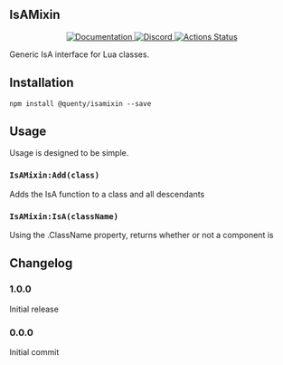 ## IsAMixin
<div align="center">
  <a href="http://quenty.github.io/api/">
    <img src="https://img.shields.io/badge/docs-website-green.svg" alt="Documentation" />
  </a>
  <a href="https://discord.gg/mhtGUS8">
    <img src="https://img.shields.io/badge/discord-nevermore-blue.svg" alt="Discord" />
  </a>
  <a href="https://github.com/Quenty/NevermoreEngine/actions">
    <img src="https://github.com/Quenty/NevermoreEngine/workflows/luacheck/badge.svg" alt="Actions Status" />
  </a>
</div>

Generic IsA interface for Lua classes.

## Installation
```
npm install @quenty/isamixin --save
```

## Usage
Usage is designed to be simple.

### `IsAMixin:Add(class)`
Adds the IsA function to a class and all descendants

### `IsAMixin:IsA(className)`
Using the .ClassName property, returns whether or not a component is


## Changelog

### 1.0.0
Initial release

### 0.0.0
Initial commit
